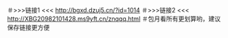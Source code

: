 ＃>>>链接1 <<<
http://bgxd.dzuj5.cn/?id=1014
＃>>>链接2 <<<
http://XBG20982101428.ms9yft.cn/znqqq.html
＃包月看所有更划算哟，建议保存链接更方便
